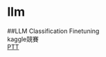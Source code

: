# llm
##LLM Classification Finetuning  
kaggle競賽  
[PTT](https://docs.google.com/presentation/d/1Xh2swC-2ybWCpR3AK-SQyaFlZVtL4hc4hOL0bh-UOVY/edit?usp=sharing)

